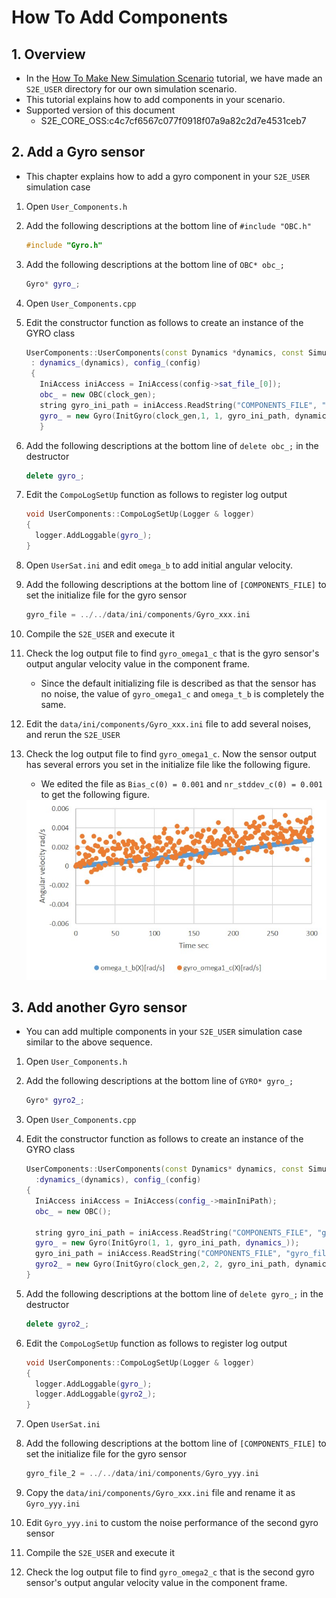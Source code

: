 # How To Add Components

## 1.  Overview

- In the [How To Make New Simulation Scenario](./Tutorials/HowToMakeNewSimulationScenario.md) tutorial, we have made an `S2E_USER` directory for our own simulation scenario.
- This tutorial explains how to add components in your scenario.
- Supported version of this document
  - S2E_CORE_OSS:c4c7cf6567c077f0918f07a9a82c2d7e4531ceb7

## 2. Add a Gyro sensor

- This chapter explains how to add a gyro component in your `S2E_USER` simulation case

1. Open `User_Components.h`

2. Add the following descriptions at the bottom line of `#include "OBC.h"`

   ```c++
   #include "Gyro.h"
   ```

3. Add the following descriptions at the bottom line of `OBC* obc_;`

   ```c++
   Gyro* gyro_;
   ```

4. Open `User_Components.cpp`

5. Edit the constructor function as follows to create an instance of the GYRO class

   ``` c++
   UserComponents::UserComponents(const Dynamics *dynamics, const SimulationConfig *config, ClockGenerator *clock_gen, const int sat_id)
    : dynamics_(dynamics), config_(config)
    {
      IniAccess iniAccess = IniAccess(config->sat_file_[0]);
      obc_ = new OBC(clock_gen);
      string gyro_ini_path = iniAccess.ReadString("COMPONENTS_FILE", "gyro_file");
      gyro_ = new Gyro(InitGyro(clock_gen,1, 1, gyro_ini_path, dynamics));
      }
   ```

6. Add the following descriptions at the bottom line of `delete obc_;` in the destructor

   ```c++
   delete gyro_;
   ```

7. Edit the `CompoLogSetUp` function as follows to register log output

   ``` c++
   void UserComponents::CompoLogSetUp(Logger & logger)
   {
     logger.AddLoggable(gyro_);
   }
   ```

8. Open `UserSat.ini` and edit `omega_b` to add initial angular velocity.

9. Add the following descriptions at the bottom line of `[COMPONENTS_FILE]` to set the initialize file for the gyro sensor

   ```c++
   gyro_file = ../../data/ini/components/Gyro_xxx.ini
   ```

10. Compile the `S2E_USER` and execute it

11. Check the log output file to find `gyro_omega1_c` that is the gyro sensor's output angular velocity value in the component frame.

    - Since the default initializing file is described as that the sensor has no noise, the value of `gyro_omega1_c` and `omega_t_b` is completely the same.

12. Edit the `data/ini/components/Gyro_xxx.ini` file to add several noises, and rerun the `S2E_USER`

13. Check the log output file to find `gyro_omega1_c`. Now the sensor output has several errors you set in the initialize file like the following figure.

    - We edited the file as `Bias_c(0) = 0.001` and `nr_stddev_c(0) = 0.001` to get the following figure.

    <img src="./figs/AngularVelocityTrueVsGyro.jpg" alt="AngularVelocityTrueVsGyro" style="zoom: 67%;" />

## 3. Add another Gyro sensor

- You can add multiple components in your `S2E_USER` simulation case similar to the above sequence.

1. Open `User_Components.h`

2. Add the following descriptions at the bottom line of `GYRO* gyro_;`

   ```c++
   Gyro* gyro2_;
   ```

3. Open `User_Components.cpp`

4. Edit the constructor function as follows to create an instance of the GYRO class

   ``` c++
   UserComponents::UserComponents(const Dynamics* dynamics, const SimulationConfig* config)
     :dynamics_(dynamics), config_(config)
   {
     IniAccess iniAccess = IniAccess(config_->mainIniPath);
     obc_ = new OBC();
     
     string gyro_ini_path = iniAccess.ReadString("COMPONENTS_FILE", "gyro_file");
     gyro_ = new Gyro(InitGyro(1, 1, gyro_ini_path, dynamics_));
     gyro_ini_path = iniAccess.ReadString("COMPONENTS_FILE", "gyro_file_2");
     gyro2_ = new Gyro(InitGyro(clock_gen,2, 2, gyro_ini_path, dynamics));
   }
   ```

5. Add the following descriptions at the bottom line of `delete gyro_;` in the destructor

   ```c++
   delete gyro2_;
   ```

6. Edit the `CompoLogSetUp` function as follows to register log output

   ``` c++
   void UserComponents::CompoLogSetUp(Logger & logger)
   {
     logger.AddLoggable(gyro_);
     logger.AddLoggable(gyro2_);
   }
   ```

7. Open `UserSat.ini`

8. Add the following descriptions at the bottom line of `[COMPONENTS_FILE]` to set the initialize file for the gyro sensor

   ```c++
   gyro_file_2 = ../../data/ini/components/Gyro_yyy.ini
   ```

9. Copy the `data/ini/components/Gyro_xxx.ini` file and rename it as `Gyro_yyy.ini`

10. Edit `Gyro_yyy.ini` to custom the noise performance of the second gyro sensor

11. Compile the `S2E_USER` and execute it

12. Check the log output file to find `gyro_omega2_c` that is the second gyro sensor's output angular velocity value in the component frame.